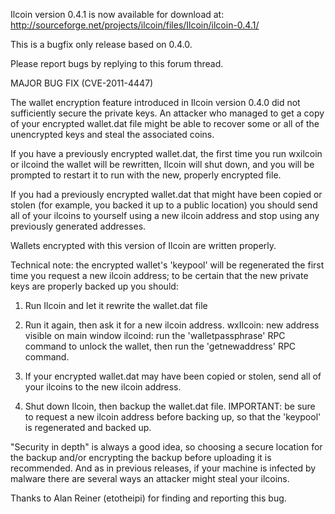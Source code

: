 Ilcoin version 0.4.1 is now available for download at:
http://sourceforge.net/projects/ilcoin/files/Ilcoin/ilcoin-0.4.1/

This is a bugfix only release based on 0.4.0.

Please report bugs by replying to this forum thread.

MAJOR BUG FIX  (CVE-2011-4447)

The wallet encryption feature introduced in Ilcoin version 0.4.0 did not sufficiently secure the private keys. An attacker who
managed to get a copy of your encrypted wallet.dat file might be able to recover some or all of the unencrypted keys and steal the
associated coins.

If you have a previously encrypted wallet.dat, the first time you run wxilcoin or ilcoind the wallet will be rewritten, Ilcoin will
shut down, and you will be prompted to restart it to run with the new, properly encrypted file.

If you had a previously encrypted wallet.dat that might have been copied or stolen (for example, you backed it up to a public
location) you should send all of your ilcoins to yourself using a new ilcoin address and stop using any previously generated addresses.

Wallets encrypted with this version of Ilcoin are written properly.

Technical note: the encrypted wallet's 'keypool' will be regenerated the first time you request a new ilcoin address; to be certain that the
new private keys are properly backed up you should:

1. Run Ilcoin and let it rewrite the wallet.dat file

2. Run it again, then ask it for a new ilcoin address.
wxIlcoin: new address visible on main window
ilcoind: run the 'walletpassphrase' RPC command to unlock the wallet,  then run the 'getnewaddress' RPC command.

3. If your encrypted wallet.dat may have been copied or stolen, send all of your ilcoins to the new ilcoin address.

4. Shut down Ilcoin, then backup the wallet.dat file.
IMPORTANT: be sure to request a new ilcoin address before backing up, so that the 'keypool' is regenerated and backed up.

"Security in depth" is always a good idea, so choosing a secure location for the backup and/or encrypting the backup before uploading it is recommended. And as in previous releases, if your machine is infected by malware there are several ways an attacker might steal your ilcoins.

Thanks to Alan Reiner (etotheipi) for finding and reporting this bug.

